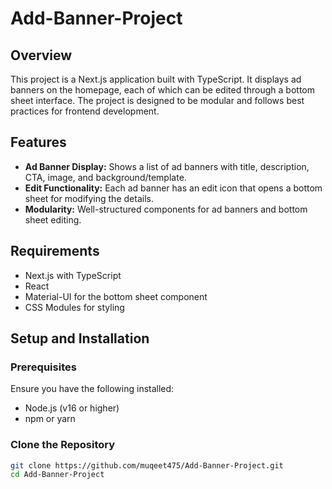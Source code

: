 # Add-Banner-Project

## Overview
This project is a Next.js application built with TypeScript. It displays ad banners on the homepage, each of which can be edited through a bottom sheet interface. The project is designed to be modular and follows best practices for frontend development.

## Features
- **Ad Banner Display:** Shows a list of ad banners with title, description, CTA, image, and background/template.
- **Edit Functionality:** Each ad banner has an edit icon that opens a bottom sheet for modifying the details.
- **Modularity:** Well-structured components for ad banners and bottom sheet editing.

## Requirements
- Next.js with TypeScript
- React
- Material-UI for the bottom sheet component
- CSS Modules for styling

## Setup and Installation

### Prerequisites
Ensure you have the following installed:
- Node.js (v16 or higher)
- npm or yarn

### Clone the Repository
```bash
git clone https://github.com/muqeet475/Add-Banner-Project.git
cd Add-Banner-Project
